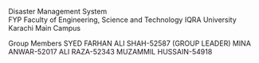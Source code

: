 Disaster Management System<br>
FYP Faculty of Engineering, Science and Technology IQRA University Karachi Main Campus

Group Members
SYED FARHAN ALI SHAH-52587 (GROUP LEADER)
MINA ANWAR-52017
ALI RAZA-52343
MUZAMMIL HUSSAIN-54918

